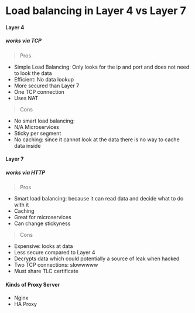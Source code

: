 # Load balancing in Layer 4 vs Layer 7

#### Layer 4

##### works via TCP

> Pros
- Simple Load Balancing: Only looks for the ip and port and does not need to look the data
- Efficient: No data lookup
- More secured than Layer 7
- One TCP connection
- Uses NAT

> Cons
- No smart load balancing: 
- N/A Microservices
- Sticky per segment
- No caching: since it cannot look at the data there is no way to cache data inside


#### Layer 7

#####  works via HTTP

> Pros
- Smart load balancing: because it can read data and decide what to do with it
- Caching
- Great for microservices
- Can change stickyness

> Cons
- Expensive: looks at data
- Less secure compared to Layer 4
- Decrypts data which could potentially a source of leak when hacked
- Two TCP connections: slowwwww
- Must share TLC certificate

#### Kinds of Proxy Server

- Nginx 
- HA Proxy